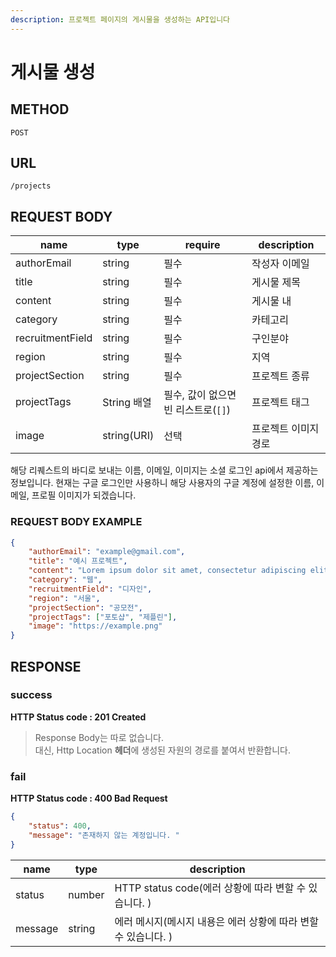 ```yaml
---
description: 프로젝트 페이지의 게시물을 생성하는 API입니다
---
```


# 게시물 생성

## METHOD

```text
POST
```

## URL

```text
/projects
```

## REQUEST BODY
|name|type|require|description
|---|---|---|---|
|authorEmail|string|필수|작성자 이메일|
|title|string|필수|게시물 제목|
|content|string|필수|게시물 내|
|category|string|필수|카테고리|
|recruitmentField|string|필수|구인분야|
|region|string|필수|지역|
|projectSection|string|필수|프로젝트 종류|
|projectTags|String 배열|필수, 값이 없으면 빈 리스트로(`[]`)|프로젝트 태그|
|image|string(URI)|선택|프로젝트 이미지 경로|

해당 리퀘스트의 바디로 보내는 이름, 이메일, 이미지는 소셜 로그인 api에서 제공하는 정보입니다. 현재는 구글 로그인만 사용하니 해당 사용자의 구글 계정에 설정한 이름, 이메일, 프로필 이미지가 되겠습니다.

### REQUEST BODY EXAMPLE

```json
{
    "authorEmail": "example@gmail.com",
    "title": "예시 프로젝트",
    "content": "Lorem ipsum dolor sit amet, consectetur adipiscing elit. Curabitur sit.",
    "category": "웹", 
    "recruitmentField": "디자인",
    "region": "서울",
    "projectSection": "공모전",
    "projectTags": ["포토샵", "제플린"],
    "image": "https://example.png"
}
```


## RESPONSE
### success
**HTTP Status code : 201 Created**
> Response Body는 따로 없습니다.  
> 대신, Http Location **헤더**에 생성된 자원의 경로를 붙여서 반환합니다.  

### fail
**HTTP Status code : 400 Bad Request**
```json
{
    "status": 400,
    "message": "존재하지 않는 계정입니다. "
}
```

|name|type|description|
|---|---|---|
|status|number|HTTP status code(에러 상황에 따라 변할 수 있습니다. )|
|message|string|에러 메시지(메시지 내용은 에러 상황에 따라 변할 수 있습니다. )|
